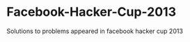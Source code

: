 Facebook-Hacker-Cup-2013
========================

Solutions to problems appeared in facebook hacker cup 2013